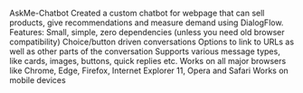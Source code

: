 AskMe-Chatbot
Created a custom chatbot for webpage that can sell products, give recommendations and measure demand using DialogFlow.
Features:
Small, simple, zero dependencies (unless you need old browser compatibility)
Choice/button driven conversations
Options to link to URLs as well as other parts of the conversation
Supports various message types, like cards, images, buttons, quick replies etc.
Works on all major browsers like Chrome, Edge, Firefox, Internet Explorer 11, Opera and Safari
Works on mobile devices

